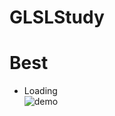 # GLSLStudy

# Best
- Loading<br>
![demo](https://raw.github.com/wiki/LightGive/GLSLStudy/images/Loading.gif)
